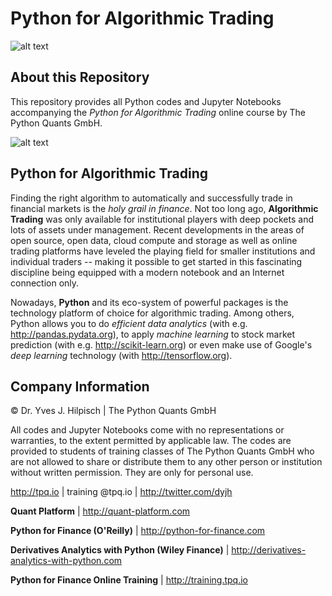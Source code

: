 # Python for Algorithmic Trading

![alt text](http://hilpisch.com/tpq_logo.png "TPQ Logo")

## About this Repository

This repository provides all Python codes and Jupyter Notebooks accompanying the _Python for Algorithmic Trading_ online course by The Python Quants GmbH.

![alt text](http://hilpisch.com/images/pyalgo_01.png "pyalgo_01.png")


## Python for Algorithmic Trading

Finding the right algorithm to automatically and successfully trade in financial markets is the _holy grail in finance_. Not too long ago, **Algorithmic Trading** was only available for institutional players with deep pockets and lots of assets under management. Recent developments in the areas of open source, open data, cloud compute and storage as well as online trading platforms have leveled the playing field for smaller institutions and individual traders -- making it possible to get started in this fascinating discipline being equipped with a modern notebook and an Internet connection only.

Nowadays, **Python** and its eco-system of powerful packages is the technology platform of choice for algorithmic trading. Among others, Python allows you to do _efficient data analytics_ (with e.g. http://pandas.pydata.org), to apply _machine learning_ to stock market prediction (with e.g. http://scikit-learn.org) or even make use of Google's _deep learning_ technology (with http://tensorflow.org).


## Company Information

© Dr. Yves J. Hilpisch \| The Python Quants GmbH

All codes and Jupyter Notebooks come with no representations or warranties, to the extent permitted by applicable law. The codes are provided to students of training classes of The Python Quants GmbH who are not allowed to share or distribute them to any other person or institution without written permission. They are only for personal use.

http://tpq.io \| training @tpq.io \|
http://twitter.com/dyjh

**Quant Platform** \| http://quant-platform.com

**Python for Finance (O'Reilly)** \|
http://python-for-finance.com

**Derivatives Analytics with Python (Wiley Finance)** \|
http://derivatives-analytics-with-python.com

**Python for Finance Online Training** \|
http://training.tpq.io
